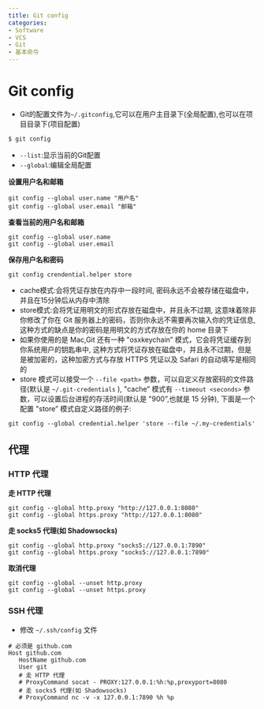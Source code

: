 ```yaml
---
title: Git config
categories:
- Software
- VCS
- Git
- 基本命令
---
```

# Git config

- Git的配置文件为`~/.gitconfig`,它可以在用户主目录下(全局配置),也可以在项目目录下(项目配置)

 ```bash
$ git config
 ```

- `--list`:显示当前的Git配置
- `--global`:编辑全局配置

**设置用户名和邮箱**

```shell
git config --global user.name "用户名"
git config --global user.email "邮箱"
```

**查看当前的用户名和邮箱**

```shell
git config --global user.name
git config --global user.email
```

**保存用户名和密码**

```shell
git config crendential.helper store
```

- cache模式:会将凭证存放在内存中一段时间, 密码永远不会被存储在磁盘中，并且在15分钟后从内存中清除
- store模式:会将凭证用明文的形式存放在磁盘中，并且永不过期, 这意味着除非你修改了你在 Git 服务器上的密码，否则你永远不需要再次输入你的凭证信息, 这种方式的缺点是你的密码是用明文的方式存放在你的 home 目录下
- 如果你使用的是 Mac,Git 还有一种 "osxkeychain” 模式，它会将凭证缓存到你系统用户的钥匙串中, 这种方式将凭证存放在磁盘中，并且永不过期，但是是被加密的，这种加密方式与存放 HTTPS 凭证以及 Safari 的自动填写是相同的
- store 模式可以接受一个 `--file <path>` 参数，可以自定义存放密码的文件路径(默认是 `~/.git-credentials` ), "cache” 模式有 `--timeout <seconds>` 参数，可以设置后台进程的存活时间(默认是 "900”,也就是 15 分钟), 下面是一个配置 "store” 模式自定义路径的例子:

```shell
git config --global credential.helper 'store --file ~/.my-credentials'
```

## 代理

### HTTP 代理

**走 HTTP 代理**

```
git config --global http.proxy "http://127.0.0.1:8080"
git config --global https.proxy "http://127.0.0.1:8080"
```

**走 socks5 代理(如 Shadowsocks)**

```
git config --global http.proxy "socks5://127.0.0.1:7890"
git config --global https.proxy "socks5://127.0.0.1:7890"
```

**取消代理**

```
git config --global --unset http.proxy
git config --global --unset https.proxy
```

### SSH 代理

- 修改 `~/.ssh/config` 文件

```
# 必须是 github.com
Host github.com
   HostName github.com
   User git
   # 走 HTTP 代理
   # ProxyCommand socat - PROXY:127.0.0.1:%h:%p,proxyport=8080
   # 走 socks5 代理(如 Shadowsocks)
   # ProxyCommand nc -v -x 127.0.0.1:7890 %h %p
```

